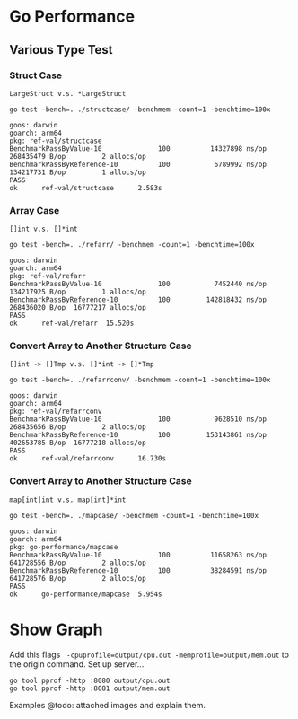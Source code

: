 # Go Performance

## Various Type Test
### Struct Case

`LargeStruct v.s. *LargeStruct`

```
go test -bench=. ./structcase/ -benchmem -count=1 -benchtime=100x
```

```
goos: darwin
goarch: arm64
pkg: ref-val/structcase
BenchmarkPassByValue-10              100          14327898 ns/op        268435479 B/op         2 allocs/op
BenchmarkPassByReference-10          100           6789992 ns/op        134217731 B/op         1 allocs/op
PASS
ok      ref-val/structcase      2.583s
```

### Array Case

`[]int v.s. []*int`

```
go test -bench=. ./refarr/ -benchmem -count=1 -benchtime=100x
```

```
goos: darwin
goarch: arm64
pkg: ref-val/refarr
BenchmarkPassByValue-10              100           7452440 ns/op        134217925 B/op         1 allocs/op
BenchmarkPassByReference-10          100         142818432 ns/op        268436020 B/op  16777217 allocs/op
PASS
ok      ref-val/refarr  15.520s
```

### Convert Array to Another Structure Case

`[]int -> []Tmp v.s. []*int -> []*Tmp`

```
go test -bench=. ./refarrconv/ -benchmem -count=1 -benchtime=100x
```

```
goos: darwin
goarch: arm64
pkg: ref-val/refarrconv
BenchmarkPassByValue-10              100           9628510 ns/op        268435656 B/op         2 allocs/op
BenchmarkPassByReference-10          100         153143861 ns/op        402653785 B/op  16777218 allocs/op
PASS
ok      ref-val/refarrconv      16.730s
```

### Convert Array to Another Structure Case

`map[int]int v.s. map[int]*int`

```
go test -bench=. ./mapcase/ -benchmem -count=1 -benchtime=100x
```

```
goos: darwin
goarch: arm64
pkg: go-performance/mapcase
BenchmarkPassByValue-10              100          11658263 ns/op        641728556 B/op         2 allocs/op
BenchmarkPassByReference-10          100          38284591 ns/op        641728576 B/op         2 allocs/op
PASS
ok      go-performance/mapcase  5.954s
```

# Show Graph

Add this flags ` -cpuprofile=output/cpu.out -memprofile=output/mem.out` to the origin command.
Set up server...
```
go tool pprof -http :8080 output/cpu.out
go tool pprof -http :8081 output/mem.out
```

Examples
@todo: attached images and explain them.
